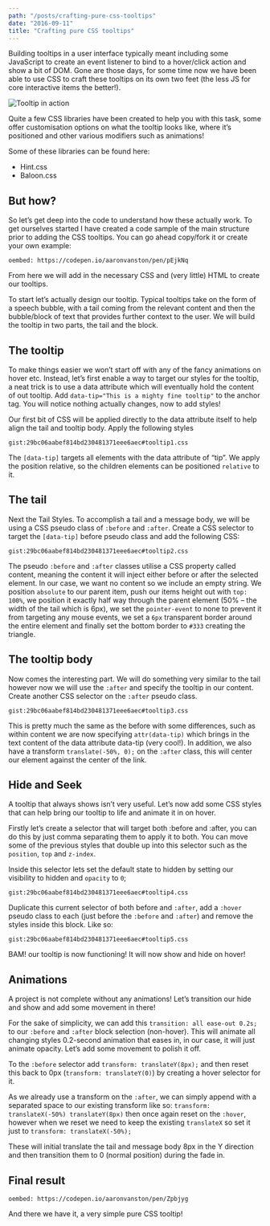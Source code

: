 ```yaml
---
path: "/posts/crafting-pure-css-tooltips"
date: "2016-09-11"
title: "Crafting pure CSS tooltips"
---
```


Building tooltips in a user interface typically meant including some JavaScript to create an event listener to bind to a hover/click action and show a bit of DOM. Gone are those days, for some time now we have been able to use CSS to craft these tooltips on its own two feet (the less JS for core interactive items the better!).

![Tooltip in action](/tooltip.gif)

Quite a few CSS libraries have been created to help you with this task, some offer customisation options on what the tooltip looks like, where it’s positioned and other various modifiers such as animations!

Some of these libraries can be found here:

- Hint.css
- Baloon.css

## But how?

So let’s get deep into the code to understand how these actually work. To get ourselves started I have created a code sample of the main structure prior to adding the CSS tooltips. You can go ahead copy/fork it or create your own example:

`oembed: https://codepen.io/aaronvanston/pen/pEjkNq`

From here we will add in the necessary CSS and (very little) HTML to create our tooltips.

To start let’s actually design our tooltip. Typical tooltips take on the form of a speech bubble, with a tail coming from the relevant content and then the bubble/block of text that provides further context to the user. We will build the tooltip in two parts, the tail and the block.

## The tooltip 

To make things easier we won’t start off with any of the fancy animations on hover etc. Instead, let’s first enable a way to target our styles for the tooltip, a neat trick is to use a data attribute which will eventually hold the content of out tooltip. Add `data-tip="This is a mighty fine tooltip"` to the anchor tag. You will notice nothing actually changes, now to add styles!

Our first bit of CSS will be applied directly to the data attribute itself to help align the tail and tooltip body. Apply the following styles

`gist:29bc06aabef814bd230481371eee6aec#tooltip1.css`

The `[data-tip]` targets all elements with the data attribute of “tip”. We apply the position relative, so the children elements can be positioned `relative` to it.

## The tail

Next the Tail Styles. To accomplish a tail and a message body, we will be using a CSS pseudo class of `:before` and `:after`. Create a CSS selector to target the `[data-tip]` before pseudo class and add the following CSS:

`gist:29bc06aabef814bd230481371eee6aec#tooltip2.css`

The pseudo `:before` and `:after` classes utilise a CSS property called content, meaning the content it will inject either before or after the selected element. In our case, we want no content so we include an empty string. We position `absolute` to our parent item, push our items height out with `top: 100%`, we position it exactly half way through the parent element (50% – the width of the tail which is 6px), we set the `pointer-event` to none to prevent it from targeting any mouse events, we set a `6px` transparent border around the entire element and finally set the bottom border to `#333` creating the triangle.

## The tooltip body

Now comes the interesting part. We will do something very similar to the tail however now we will use the `:after` and specify the tooltip in our content. Create another CSS selector on the `:after` pseudo class.

`gist:29bc06aabef814bd230481371eee6aec#tooltip3.css`

This is pretty much the same as the before with some differences, such as within content we are now specifying `attr(data-tip)` which brings in the text content of the data attribute data-tip (very cool!). In addition, we also have a transform `translate(-50%, 0);` on the `:after` class, this will center our element against the center of the link.

## Hide and Seek

A tooltip that always shows isn’t very useful. Let’s now add some CSS styles that can help bring our tooltip to life and animate it in on hover.

Firstly let’s create a selector that will target both :before and :after, you can do this by just comma separating them to apply it to both. You can move some of the previous styles that double up into this selector such as the `position`, `top` and `z-index`.

Inside this selector lets set the default state to hidden by setting our visibility to hidden and `opacity` to `0`;

`gist:29bc06aabef814bd230481371eee6aec#tooltip4.css`

Duplicate this current selector of both before and `:after`, add a `:hover` pseudo class to each (just before the `:before` and `:after`) and remove the styles inside this block. Like so:

`gist:29bc06aabef814bd230481371eee6aec#tooltip5.css`

BAM! our tooltip is now functioning! It will now show and hide on hover!

## Animations

A project is not complete without any animations! Let’s transition our hide and show and add some movement in there!

For the sake of simplicity, we can add this `transition: all ease-out 0.2s;` to our `:before` and `:after` block selection (non-hover). This will animate all changing styles 0.2-second animation that eases in, in our case, it will just animate opacity. Let’s add some movement to polish it off.

To the `:before` selector add `transform: translateY(8px);` and then reset this back to 0px (`transform: translateY(0)`) by creating a hover selector for it.

As we already use a transform on the `:after`, we can simply append with a separated space to our existing transform like so: `transform: translateX(-50%) translateY(8px)` then once again reset on the `:hover`, however when we reset we need to keep the existing `translateX` so set it just to `transform: translateX(-50%);`

These will initial translate the tail and message body 8px in the Y direction and then transition them to 0 (normal position) during the fade in.

## Final result

`oembed: https://codepen.io/aaronvanston/pen/Zpbjyg`

And there we have it, a very simple pure CSS tooltip!